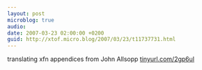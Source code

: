 ```yaml
---
layout: post
microblog: true
audio: 
date: 2007-03-23 02:00:00 +0200
guid: http://xtof.micro.blog/2007/03/23/t11737731.html
---
```

translating xfn appendices from John Allsopp [tinyurl.com/2gp6ul](http://tinyurl.com/2gp6ul)

